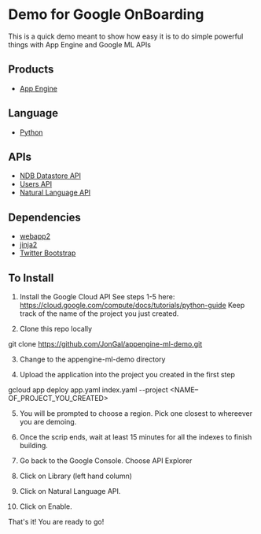 # Demo for Google OnBoarding

This is a quick demo meant to show how easy it is to do simple powerful things with App Engine and Google ML APIs

## Products
- [App Engine][1]

## Language
- [Python][2]

## APIs
- [NDB Datastore API][3]
- [Users API][4]
- [Natural Language API][5]

## Dependencies
- [webapp2][6]
- [jinja2][7]
- [Twitter Bootstrap][8]

[1]: https://developers.google.com/appengine
[2]: https://python.org
[3]: https://developers.google.com/appengine/docs/python/ndb/
[4]: https://developers.google.com/appengine/docs/python/users/
[5]: https://cloud.google.com/natural-language/docs/
[6]: http://webapp-improved.appspot.com/
[7]: http://jinja.pocoo.org/docs/
[8]: http://twitter.github.com/bootstrap/

## To Install

1) Install the Google Cloud API
See steps 1-5 here: https://cloud.google.com/compute/docs/tutorials/python-guide 
Keep track of the name of the project you just created.

2) Clone this repo locally

git clone https://github.com/JonGal/appengine-ml-demo.git

3) Change to the appengine-ml-demo directory

4) Upload the application into the project you created in the first step

gcloud app deploy app.yaml index.yaml --project <NAME–OF_PROJECT_YOU_CREATED>

5) You will be prompted to choose a region. Pick one closest to whereever you are demoing.

6) Once the scrip ends, wait at least 15 minutes for all the indexes to finish building.

7) Go back to the Google Console. Choose API Explorer

8) Click on Library (left hand column)

9) Click on Natural Language API.

10) Click on Enable.

That's it! You are ready to go!
